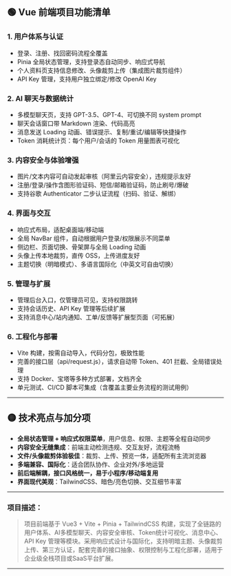 ## 🟢 **Vue 前端项目功能清单**

### 1. **用户体系与认证**

- 登录、注册、找回密码流程全覆盖
- Pinia 全局状态管理，支持登录态自动同步、响应式导航
- 个人资料页支持信息修改、头像裁剪上传（集成图片裁剪组件）
- API Key 管理，支持用户独立绑定/修改 OpenAI Key

### 2. **AI 聊天与数据统计**

- 多模型聊天页，支持 GPT-3.5、GPT-4、可切换不同 system prompt
- 聊天会话窗口带 Markdown 渲染、代码高亮
- 消息发送 Loading 动画、错误提示、复制/重试/编辑等快捷操作
- Token 消耗统计页：每个用户/会话的 Token 用量图表可视化

### 3. **内容安全与体验增强**

- 图片/文本内容可自动发起审核（阿里云内容安全），违规提示友好
- 注册/登录/操作含图形验证码、短信/邮箱验证码，防止刷号/爆破
- 支持谷歌 Authenticator 二步认证流程（扫码、验证、解绑）

### 4. **界面与交互**

- 响应式布局，适配桌面端/移动端
- 全局 NavBar 组件，自动根据用户登录/权限展示不同菜单
- 侧边栏、页面切换、骨架屏与全局 Loading 动画
- 头像上传本地裁剪，直传 OSS，上传进度友好
- 主题切换（明暗模式）、多语言国际化（中英文可自由切换）

### 5. **管理与扩展**

- 管理后台入口，仅管理员可见，支持权限跳转
- 支持会话历史、API Key 管理等后续扩展
- 支持消息中心/站内通知、工单/反馈等扩展型页面（可拓展）

### 6. **工程化与部署**

- Vite 构建，按需自动导入，代码分包，极致性能
- 完善的接口层（api/request.js），请求自动带 Token、401 拦截、全局错误处理
- 支持 Docker、宝塔等多种方式部署，文档齐全
- 单元测试、CI/CD 脚本可集成（含覆盖主要业务流程的测试用例）

------

## 🟡 **技术亮点与加分项**

- **全局状态管理 + 响应式权限菜单**，用户信息、权限、主题等全程自动同步
- **内容安全无缝集成**：前端主动检测违规、交互友好，流程流畅
- **文件/头像裁剪体验极佳**：裁剪、上传、预览一体，适配所有主流浏览器
- **多端兼容、国际化**：适合团队协作、企业对外/多地运营
- **前后端解耦，接口风格统一，易于小程序/移动端复用**
- **界面现代美观**：TailwindCSS、暗色/亮色切换、交互细节丰富

------

### 项目描述：

> 项目前端基于 Vue3 + Vite + Pinia + TailwindCSS 构建，实现了全链路的用户体系、AI多模型聊天、内容安全审核、Token统计可视化、消息中心、API Key 管理等模块。采用响应式设计与国际化，支持明暗主题、头像裁剪上传、第三方认证，配套完善的接口抽象、权限控制与工程化部署，适用于企业级全栈项目或SaaS平台扩展。

------